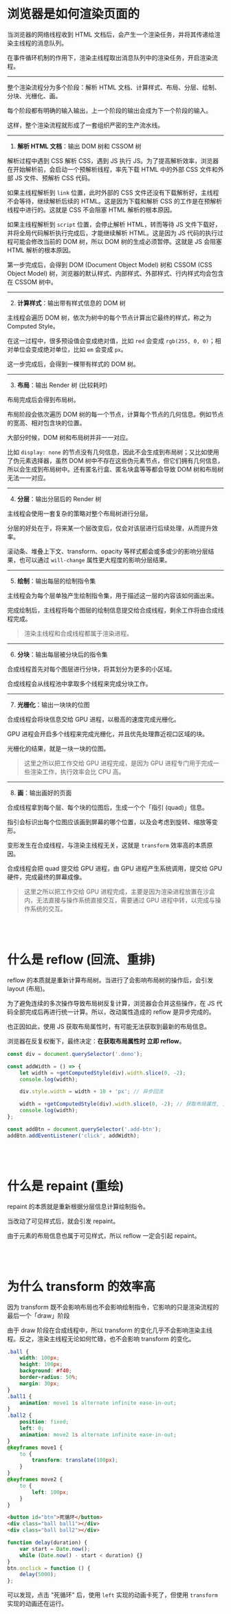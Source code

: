 # 浏览器是如何渲染页面的

当浏览器的网络线程收到 HTML 文档后，会产生一个渲染任务，并将其传递给渲染主线程的消息队列。

在事件循环机制的作用下，渲染主线程取出消息队列中的渲染任务，开启渲染流程。

---

整个渲染流程分为多个阶段：解析 HTML 文档、计算样式、布局、分层、绘制、分块、光栅化、画。

每个阶段都有明确的输入输出，上一个阶段的输出会成为下一个阶段的输入。

这样，整个渲染流程就形成了一套组织严密的生产流水线。

---

1.  **解析 HTML 文档**：输出 DOM 树和 CSSOM 树

解析过程中遇到 CSS 解析 CSS，遇到 JS 执行 JS。为了提高解析效率，浏览器在开始解析前，会启动一个预解析线程，率先下载 HTML 中的外部 CSS 文件和外部 JS 文件、预解析 CSS 代码。

如果主线程解析到 `link` 位置，此时外部的 CSS 文件还没有下载解析好，主线程不会等待，继续解析后续的 HTML。这是因为下载和解析 CSS 的工作是在预解析线程中进行的。这就是 CSS 不会阻塞 HTML 解析的根本原因。

如果主线程解析到 `script` 位置，会停止解析 HTML，转而等待 JS 文件下载好，并将全局代码解析执行完成后，才能继续解析 HTML。这是因为 JS 代码的执行过程可能会修改当前的 DOM 树，所以 DOM 树的生成必须暂停。这就是 JS 会阻塞 HTML 解析的根本原因。

第一步完成后，会得到 DOM (Document Object Model) 树和 CSSOM (CSS Object Model) 树，浏览器的默认样式、内部样式、外部样式、行内样式均会包含在 CSSOM 树中。

---

2.  **计算样式**：输出带有样式信息的 DOM 树

主线程会遍历 DOM 树，依次为树中的每个节点计算出它最终的样式，称之为 Computed Style。

在这一过程中，很多预设值会变成绝对值，比如 `red` 会变成 `rgb(255, 0, 0)`；相对单位会变成绝对单位，比如 `em` 会变成 `px`。

这一步完成后，会得到一棵带有样式的 DOM 树。

---

3.  **布局**：输出 Render 树 (比较耗时)

布局完成后会得到布局树。

布局阶段会依次遍历 DOM 树的每一个节点，计算每个节点的几何信息。例如节点的宽高、相对包含块的位置。

大部分时候，DOM 树和布局树并非一一对应。

比如 `display: none` 的节点没有几何信息，因此不会生成到布局树；又比如使用了伪元素选择器，虽然 DOM 树中不存在这些伪元素节点，但它们拥有几何信息，所以会生成到布局树中。还有匿名行盒、匿名块盒等等都会导致 DOM 树和布局树无法一一对应。

---

4.  **分层**：输出分层后的 Render 树

主线程会使用一套复杂的策略对整个布局树进行分层。

分层的好处在于，将来某一个层改变后，仅会对该层进行后续处理，从而提升效率。

滚动条、堆叠上下文、transform、opacity 等样式都会或多或少的影响分层结果，也可以通过 `will-change` 属性更大程度的影响分层结果。

---

5.  **绘制**：输出每层的绘制指令集

主线程会为每个层单独产生绘制指令集，用于描述这一层的内容该如何画出来。

完成绘制后，主线程将每个图层的绘制信息提交给合成线程，剩余工作将由合成线程完成。

> 渲染主线程和合成线程都属于渲染进程。

---

6.  **分块**：输出每层被分块后的指令集

合成线程首先对每个图层进行分块，将其划分为更多的小区域。

合成线程会从线程池中拿取多个线程来完成分块工作。

---

7.  **光栅化**：输出一块块的位图

合成线程会将块信息交给 GPU 进程，以极高的速度完成光栅化。

GPU 进程会开启多个线程来完成光栅化，并且优先处理靠近视口区域的块。

光栅化的结果，就是一块一块的位图。

> 这里之所以把工作交给 GPU 进程完成，是因为 GPU 进程专门用于完成一些渲染工作，执行效率会比 CPU 高。

---

8.  **画**：输出画好的页面

合成线程拿到每个层、每个块的位图后，生成一个个「指引 (quad)」信息。

指引会标识出每个位图应该画到屏幕的哪个位置，以及会考虑到旋转、缩放等变形。

变形发生在合成线程，与渲染主线程无关，这就是 `transform` 效率高的本质原因。

合成线程会把 quad 提交给 GPU 进程，由 GPU 进程产生系统调用，提交给 GPU 硬件，完成最终的屏幕成像。

> 这里之所以把工作交给 GPU 进程完成，主要是因为渲染进程放置在沙盒内，无法直接与操作系统直接交互，需要通过 GPU 进程中转，以完成与操作系统的交互。

<br><br>

# 什么是 reflow (回流、重排)

reflow 的本质就是重新计算布局树。当进行了会影响布局树的操作后，会引发 layout (布局)。

为了避免连续的多次操作导致布局树反复计算，浏览器会合并这些操作，在 JS 代码全部完成后再进行统一计算。所以，改动属性造成的 reflow 是异步完成的。

也正因如此，使用 JS 获取布局属性时，有可能无法获取到最新的布局信息。

浏览器在反复权衡下，最终决定：**在获取布局属性时 立即 reflow**。

```js
const div = document.querySelector('.demo');

const addWidth = () => {
    let width = +getComputedStyle(div).width.slice(0, -2);
    console.log(width);

    div.style.width = width + 10 + 'px'; // 异步回流

    width = +getComputedStyle(div).width.slice(0, -2); // 获取布局属性, 立即回流
    console.log(width);
};

const addBtn = document.querySelector('.add-btn');
addBtn.addEventListener('click', addWidth);
```

<br><br>

# 什么是 repaint (重绘)

repaint 的本质就是重新根据分层信息计算绘制指令。

当改动了可见样式后，就会引发 repaint。

由于元素的布局信息也属于可见样式，所以 reflow 一定会引起 repaint。

<br><br>

# 为什么 transform 的效率高

因为 transform 既不会影响布局也不会影响绘制指令，它影响的只是渲染流程的最后一个「draw」阶段

由于 draw 阶段在合成线程中，所以 transform 的变化几乎不会影响渲染主线程。反之，渲染主线程无论如何忙碌，也不会影响 transform 的变化。

```css
.ball {
    width: 100px;
    height: 100px;
    background: #f40;
    border-radius: 50%;
    margin: 30px;
}
.ball1 {
    animation: move1 1s alternate infinite ease-in-out;
}
.ball2 {
    position: fixed;
    left: 0;
    animation: move2 1s alternate infinite ease-in-out;
}
@keyframes move1 {
    to {
        transform: translate(100px);
    }
}
@keyframes move2 {
    to {
        left: 100px;
    }
}
```

```html
<button id="btn">死循环</button>
<div class="ball ball1"></div>
<div class="ball ball2"></div>
```

```js
function delay(duration) {
    var start = Date.now();
    while (Date.now() - start < duration) {}
}
btn.onclick = function () {
    delay(5000);
};
```

可以发现，点击 "死循环" 后，使用 `left` 实现的动画卡死了，但使用 `transform` 实现的动画还在运行。

<br>
